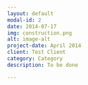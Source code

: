 ```yaml
---
layout: default
modal-id: 2
date: 2014-07-17
img: construction.png
alt: image-alt
project-date: April 2014
client: Test Client
category: Category
description: To be done

---
```


